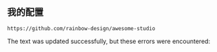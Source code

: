 ## 我的配置

    https://github.com/rainbow-design/awesome-studio
    

The text was updated successfully, but these errors were encountered: